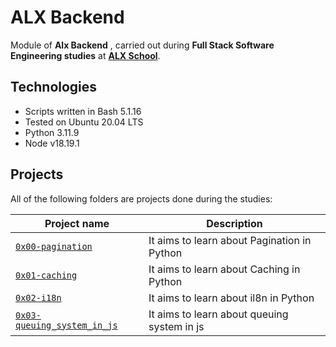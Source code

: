 # ALX Backend

Module of **Alx Backend** , carried out during **Full Stack Software Engineering studies** at **[ALX School](https://www.alxafrica.com/)**.

## Technologies
* Scripts written in Bash 5.1.16
* Tested on Ubuntu 20.04 LTS
* Python 3.11.9
* Node v18.19.1

## Projects
All of the following folders are projects done during the studies:

| Project name | Description |
| ------------ | ----------- |
| [`0x00-pagination`](https://github.com/AMGHNOUSS/alx-backend-python/tree/master/0x00-pagination) | It aims to learn about Pagination in Python |
| [`0x01-caching`](https://github.com/AMGHNOUSS/alx-backend-python/tree/master/0x01-caching) | It aims to learn about Caching in Python |
| [`0x02-i18n`](https://github.com/AMGHNOUSS/alx-backend-python/tree/master/0x02-i18n) | It aims to learn about il8n in Python |
| [`0x03-queuing_system_in_js`](https://github.com/AMGHNOUSS/alx-backend-python/tree/master/0x03-queuing_system_in_js) | It aims to learn about queuing system in js |
